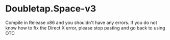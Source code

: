 # Doubletap.Space-v3

Compile in Release x86 and you shouldn't have any errors.
If you do not know how to fix the Direct X error, please stop pasting and go back to using OTC

